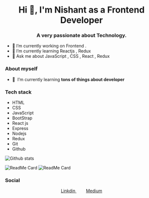 
<h1 align="center">Hi 👋, I'm Nishant as a Frontend Developer</h1>
<h3 align="center">A very passionate about Technology.</h3>

- 🔭 I’m currently working on Frontend .
- 🌱 I’m currently learning Reactjs , Redux
- 💬 Ask me about JavaScript , CSS , React , Redux 









### About myself



- 🌱&nbsp;&nbsp;I’m currently learning **tons of things about developer**





### Tech stack

* HTML
* CSS
* JavaScript
* BootStrap
* React js
* Express
* Nodejs
* Redux
* Git 
* Github


![Github stats](https://github-readme-stats.vercel.app/api?username=thinkwithcode)



<!-- ### Projects -->

 ![ReadMe Card](https://github-readme-stats.vercel.app/api/pin/?username=thinkwithcode&repo=crypto-tracker )
 ![ReadMe Card](https://github-readme-stats.vercel.app/api/pin/?username=thinkwithcode&repo=netflix-clone )
<!-- ![ReadMe Card](https://github-readme-stats.vercel.app/api/pin/?username=thinkwithcode&repo=todoListApp ) -->
<!-- ![ReadMe Card](https://github-readme-stats.vercel.app/api/pin/?username=thinkwithcode&repo=polarishapp) -->
<!-- ![ReadMe Card](https://github-readme-stats.vercel.app/api/pin/?username=thinkwithcode&repo=textutils ) -->
### Social




<p align="center">
 
  
  <a href="https://www.linkedin.com/in/ketunishant/" target="blank">
   Linkdin
  </a>&nbsp;&nbsp;&nbsp;
 &nbsp;&nbsp;&nbsp;
  <a href="https://ketunishant.medium.com/how-to-deploy-an-app-on-netlify-fbb0af5e8d61" target="blank">
   Medium
  </a>
</p>
